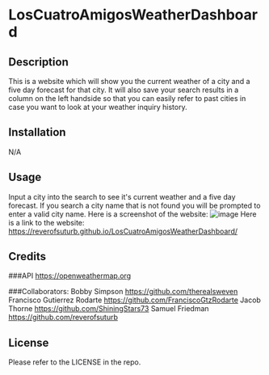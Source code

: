 # LosCuatroAmigosWeatherDashboard
## Description
This is a website which will show you the current weather of a city and a five day forecast for that city. It will also save your search results in a column on the left handside so that you can easily refer to past cities in case you want to look at your weather inquiry history. 

## Installation

N/A

## Usage
Input a city into the search to see it's current weather and a five day forecast. If you search a city name that is not found you will be prompted to enter a valid city name. Here is a screenshot of the website:
![image](https://user-images.githubusercontent.com/123116188/221273261-8d532c88-10c5-42ab-b7b5-f0fb143a5c36.png)
Here is a link to the website: https://reverofsuturb.github.io/LosCuatroAmigosWeatherDashboard/

## Credits
###API
https://openweathermap.org

###Collaborators:
Bobby Simpson https://github.com/therealsweven
Francisco Gutierrez Rodarte https://github.com/FranciscoGtzRodarte
Jacob Thorne https://github.com/ShiningStars73
Samuel Friedman https://github.com/reverofsuturb

## License

Please refer to the LICENSE in the repo.
